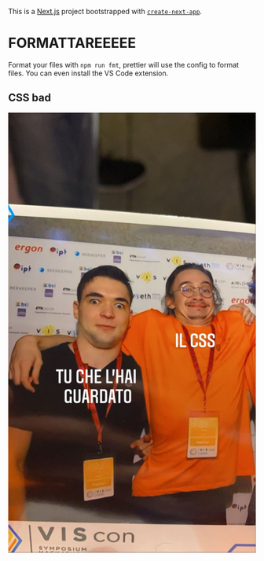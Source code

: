 This is a [Next.js](https://nextjs.org/) project bootstrapped with [`create-next-app`](https://github.com/vercel/next.js/tree/canary/packages/create-next-app).

# FORMATTAREEEEE

Format your files with `npm run fmt`, prettier will use the config to format files. You can even install the VS Code extension.

## CSS bad

![CSS Thing](/public/css.jpg)
